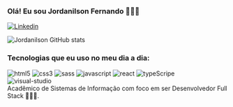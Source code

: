 
### Olá! Eu sou Jordanilson Fernando 🙋🏿‍♂️

[![Linkedin](https://img.shields.io/badge/LinkedIn-0077B5?style=for-the-badge&logo=linkedin&logoColor=white
)](https://www.linkedin.com/in/jordanilson-fernando-258462252/)


![Jordanilson GitHub stats](https://github-readme-stats.vercel.app/api?username=jordanilson&show_icons=true&theme=onedark)

### Tecnologias que eu uso no meu dia a dia:
<div style="display: inline_block">
<img aling="center" alt="html5" src="https://img.shields.io/badge/HTML5-E34F26?style=for-the-badge&logo=html5&logoColor=white"/>
<img aling="center" alt="css3" src="https://img.shields.io/badge/CSS3-1572B6?style=for-the-badge&logo=css3&logoColor=white"/>
<img aling="center" alt="sass" src="https://img.shields.io/badge/Sass-CC6699?style=for-the-badge&logo=sass&logoColor=white"/>
<img aling="center" alt="javascript" src="https://img.shields.io/badge/JavaScript-F7DF1E?style=for-the-badge&logo=javascript&logoColor=black"/>
<img aling="center" alt="react" src="https://img.shields.io/badge/React-20232A?style=for-the-badge&logo=react&logoColor=61DAFB"/>
<img aling="center" alt="typeScripe" src="https://img.shields.io/badge/TypeScript-007ACC?style=for-the-badge&logo=typescript&logoColor=white"/>
 <br/>
<img aling="center" alt="visual-studio" src="https://img.shields.io/badge/Visual_Studio_Code-0078D4?style=for-the-badge&logo=visual%20studio%20code&logoColor=white"/>
</div>
Acadêmico de Sistemas de Informação com foco em ser Desenvolvedor Full Stack 🧑🏿‍💻.

 
